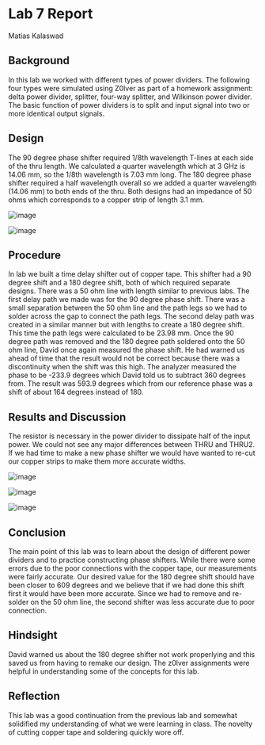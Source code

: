 # Lab 7 Report
Matias Kalaswad

## Background
In this lab we worked with different types of power dividers. The following four types were simulated using Z0lver as part of a homework assignment: delta power divider, splitter, four-way splitter, and Wilkinson power divider. The basic function of power dividers is to split and input signal into two or more identical output signals.

## Design
The 90 degree phase shifter required 1/8th wavelength T-lines at each side of the thru length. We calculated a quarter wavelength which at 3 GHz is 14.06 mm, so the 1/8th wavelength is 7.03 mm long. The 180 degree phase shifter required a half wavelength overall so we added a quarter wavelength (14.06 mm) to both ends of the thru. Both designs had an impedance of 50 ohms which corresponds to a copper strip of length 3.1 mm.

![image](https://github.com/CourseReps/ECEN452-Spring2016/blob/master/Students/kalaswad/Lab7/Lab7WilkinsonPowerDividerHFSS.png)

![image](https://github.com/CourseReps/ECEN452-Spring2016/blob/master/Students/kalaswad/Lab7/Lab7WilkinsonPowerDividerParameters.png)

## Procedure
In lab we built a time delay shifter out of copper tape. This shifter had a 90 degree shift and a 180 degree shift, both of which required separate designs. There was a 50 ohm line with length similar to previous labs. The first delay path we made was for the 90 degree phase shift. There was a small separation between the 50 ohm line and the path legs so we had to solder across the gap to connect the path legs. The second delay path was created in a similar manner but with lengths to create a 180 degree shift. This time the path legs were calculated to be 23.98 mm. Once the 90 degree path was removed and the 180 degree path soldered onto the 50 ohm line, David once again measured the phase shift. He had warned us ahead of time that the result would not be correct because there was a discontinuity when the shift was this high. The analyzer measured the phase to be -233.9 degrees which David told us to subtract 360 degrees from. The result was 593.9 degrees which from our reference phase was a shift of about 164 degrees instead of 180.

## Results and Discussion
The resistor is necessary in the power divider to dissipate half of the input power. We could not see any major differences between THRU and THRU2. If we had time to make a new phase shifter we would have wanted to re-cut our copper strips to make them more accurate widths.

![image](https://github.com/CourseReps/ECEN452-Spring2016/blob/master/Students/kalaswad/Lab7/Wilkinson_Magnitude2.png)

![image](https://github.com/CourseReps/ECEN452-Spring2016/blob/master/Students/kalaswad/Lab7/Phase_Shifter_S11.png)

![image](https://github.com/CourseReps/ECEN452-Spring2016/blob/master/Students/kalaswad/Lab7/Phase_Shifter_S21.png)

## Conclusion
The main point of this lab was to learn about the design of different power dividers and to practice constructing phase shifters.  While there were some errors due to the poor connections with the copper tape, our measurements were fairly accurate.  Our desired value for the 180 degree shift should have been closer to 609 degrees and we believe that if we had done this shift first it would have been more accurate.  Since we had to remove and re-solder on the 50 ohm line, the second shifter was less accurate due to poor connection.

## Hindsight
David warned us about the 180 degree shifter not work properlying and this saved us from having to remake our design. The z0lver assignments were helpful in understanding some of the concepts for this lab.

## Reflection
This lab was a good continuation from the previous lab and somewhat solidified my understanding of what we were learning in class. The novelty of cutting copper tape and soldering quickly wore off.
